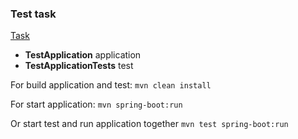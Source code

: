 ### Test task

[Task](https://github.com/Programistich/TestTaskSpringBoot/blob/master/task.pdf)

* **TestApplication** application
* **TestApplicationTests** test

For build application and test: ```mvn clean install```

For start application: ```mvn spring-boot:run```

Or start test and run application together ```mvn test spring-boot:run```